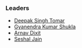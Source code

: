 ### Leaders
* [Deepak Singh Tomar](mailto:deepak.tomar@owasp.org)
* [Gyanendra Kumar Shukla](mailto:gyanendra.shukla@owasp.org)
* [Arnav Dixit](mailto:arnav.dixit@owasp.org)
* [Seshal Jain](mailto:seshal.jain@owasp.org)
